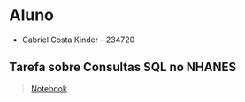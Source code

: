 # Aluno
* Gabriel Costa Kinder - 234720

## Tarefa sobre Consultas SQL no NHANES
> [Notebook](https://github.com/Kinder-Eggs/MC536-2s2021/blob/main/lab04/notebook/lab04-sql-advanced.ipynb)
